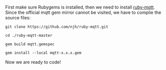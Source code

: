 First make sure Rubygems is installed, then we need to install [ruby-mqtt]. Since the official mqtt gem mirror cannot be visited, we have to complie the source files:

    git clone https://github.com/njh/ruby-mqtt.git

    cd ./ruby-mqtt-master

    gem build mqtt.gemspec 

    gem install --local mqtt-x.x.x.gem

Now we are ready to code!

[ruby-mqtt]:    https://github.com/njh/ruby-mqtt